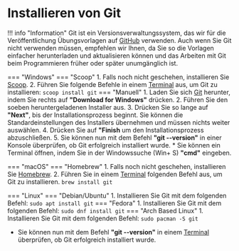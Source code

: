 # Installieren von Git

!!! info "Information"
    Git ist ein Versionsverwaltungssystem, das wir für die Veröffentlichung Übungsvorlagen auf [GitHub] verwenden.
    Auch wenn Sie Git nicht verwenden müssen, empfehlen wir Ihnen, da Sie so die Vorlagen einfacher herunterladen und aktualisieren können und das Arbeiten mit Git beim Programmieren früher oder später unumgänglich ist.
    
=== "Windows"
    === "Scoop"
        1. Falls noch nicht geschehen, installieren Sie [Scoop].
        2. Führen Sie folgende Befehle in einem [Terminal] aus, um Git zu installieren:
            ```
            scoop install git
            ```
    === "Manuell"
        1. Laden Sie sich [Git] herunter, indem Sie rechts auf **"Download for Windows"** drücken.
        2. Führen Sie den soeben heruntergeladenen Installer aus.
        3. Drücken Sie so lange auf **"Next"**, bis der Installationsprozess beginnt. Sie können die Standardeinstellungen des Installers übernehmen und müssen nichts weiter auswählen.
        4. Drücken Sie auf **"Finish** um den Installationsprozess abzuschließen.
        5. Sie können nun mit dem Befehl **"git --version"** in einer Konsole überprüfen, ob Git erfolgreich installiert wurde.
           * Sie können ein Terminal öffnen, indem Sie in der Windowssuche (Win+ S) **"cmd"** eingeben.

=== "macOS"
    === "Homebrew"
        1. Falls noch nicht geschehen, installieren Sie [Homebrew].
        2. Führen Sie in einem [Terminal] folgenden Befehl aus, um Git zu installieren.
            ```
            brew install git
            ```

=== "Linux"
    === "Debian/Ubuntu"
        1. Installieren Sie Git mit dem folgenden Befehl:
            ```
            sudo apt install git
            ```
    === "Fedora"
        1. Installieren Sie Git mit dem folgenden Befehl:
            ```
            sudo dnf install git
            ```
    === "Arch Based Linux"
        1. Installieren Sie Git mit dem folgenden Befehl:
            ```
            sudo pacman -S git
            ```

* Sie können nun mit dem Befehl **"git --version"** in einem [Terminal] überprüfen, ob Git erfolgreich installiert wurde.
    

[GitHub]: https://github.com/FOP-2324
[Git]: https://git-scm.com/download
[Terminal]: /preparation/terminal/
[Homebrew]: /preparation/packagemanager/
[Scoop]: /preparation/packagemanager/
